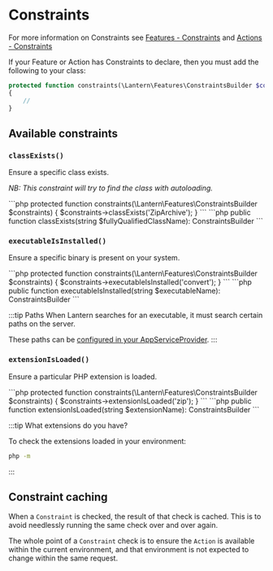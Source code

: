 # Constraints

For more information on Constraints see [Features - Constraints](/documentation/features.html#constraints) and [Actions - Constraints](/documentation/actions.html#constraints)

If your Feature or Action has Constraints to declare, then you must add the following to your class:

```php
protected function constraints(\Lantern\Features\ConstraintsBuilder $constraints)
{
    //
}
```

## Available constraints

### `classExists()`

Ensure a specific class exists. 

_NB: This constraint will try to find the class with autoloading._

<code-group>

<code-block title="Usage">
```php
protected function constraints(\Lantern\Features\ConstraintsBuilder $constraints)
{
    $constraints->classExists('ZipArchive');
}
```
</code-block>

<code-block title="Method signature">
```php
public function classExists(string $fullyQualifiedClassName): ConstraintsBuilder
```

</code-block>



</code-group>


### `executableIsInstalled()`

Ensure a specific binary is present on your system.

<code-group>

<code-block title="Usage">
```php
protected function constraints(\Lantern\Features\ConstraintsBuilder $constraints)
{
    $constraints->executableIsInstalled('convert');
}
```
</code-block>

<code-block title="Method signature">
```php
public function executableIsInstalled(string $executableName): ConstraintsBuilder
```

</code-block>



</code-group>

:::tip Paths
When Lantern searches for an executable, it must search certain paths on the server.

These paths can be [configured in your AppServiceProvider](/documentation/configuration.html#pathdirs).
:::


### `extensionIsLoaded()`

Ensure a particular PHP extension is loaded.

<code-group>

<code-block title="Usage">
```php
protected function constraints(\Lantern\Features\ConstraintsBuilder $constraints)
{
    $constraints->extensionIsLoaded('zip');
}
```
</code-block>

<code-block title="Method signature">
```php
public function extensionIsLoaded(string $extensionName): ConstraintsBuilder
```

</code-block>

</code-group>

:::tip What extensions do you have?

To check the extensions loaded in your environment:
```bash
php -m
``` 
:::

## Constraint caching

When a `Constraint` is checked, the result of that check is cached. This is to avoid needlessly running the same check
over and over again.

The whole point of a `Constraint` check is to ensure the `Action` is available within the current environment, and that
environment is not expected to change within the same request.